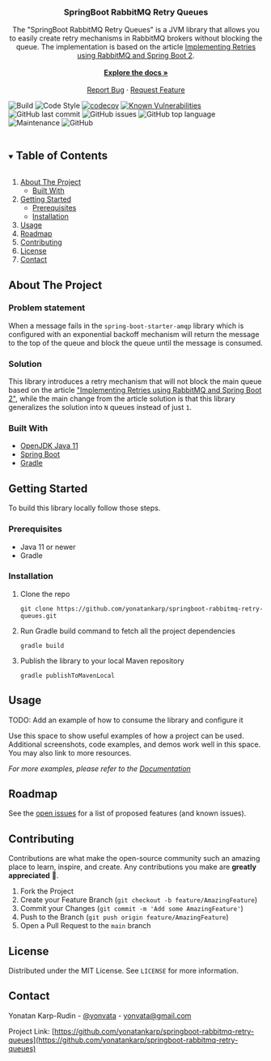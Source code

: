 <!--
   This README is based on "Best-README-Template" for more info
   visit https://github.com/othneildrew/Best-README-Template#about-the-project
-->

<h3 align="center">SpringBoot RabbitMQ Retry Queues</h3>
  <p align="center">
    The "SpringBoot RabbitMQ Retry Queues" is a JVM library that allows you to easily create retry mechanisms in
    RabbitMQ brokers without blocking the queue. The implementation is based on the article
    <a href="https://programmerfriend.com/rabbit-mq-retry/">Implementing Retries using RabbitMQ and Spring Boot 2</a>.
    <br />
    <br />
    <a href="https://github.com/yonatankarp/springboot-rabbitmq-retry-queues"><strong>Explore the docs »</strong></a>
    <br />
    <br />
    <a href="https://github.com/yonatankarp/springboot-rabbitmq-retry-queues/issues">Report Bug</a>
    ·
    <a href="https://github.com/yonatankarp/springboot-rabbitmq-retry-queues/issues">Request Feature</a>
  </p>


![Build](https://github.com/yonatankarp/springboot-rabbitmq-retry-queues/actions/workflows/build.yml/badge.svg)
![Code Style](https://github.com/yonatankarp/springboot-rabbitmq-retry-queues/actions/workflows/code_style.yml/badge.svg)
[![codecov](https://codecov.io/gh/yonatankarp/springboot-rabbitmq-retry-queues/branch/main/graph/badge.svg?token=BZ118ARLZQ)](https://codecov.io/gh/yonatankarp/springboot-rabbitmq-retry-queues)
[![Known Vulnerabilities](https://snyk.io/test/github/yonatankarp/springboot-rabbitmq-retry-queues/badge.svg)](https://snyk.io/test/github)
![GitHub last commit](https://img.shields.io/github/last-commit/yonatankarp/springboot-rabbitmq-retry-queues)
![GitHub issues](https://img.shields.io/github/issues-raw/yonatankarp/springboot-rabbitmq-retry-queues)
![GitHub top language](https://img.shields.io/github/languages/top/yonatankarp/springboot-rabbitmq-retry-queues)
![Maintenance](https://img.shields.io/maintenance/yes/2021)
![GitHub](https://img.shields.io/github/license/yonatankarp/springboot-rabbitmq-retry-queues)


<!-- TABLE OF CONTENTS -->
<details open="open">
  <summary><h2 style="display: inline-block">Table of Contents</h2></summary>
  <ol>
    <li>
      <a href="#about-the-project">About The Project</a>
      <ul>
        <li><a href="#built-with">Built With</a></li>
      </ul>
    </li>
    <li>
      <a href="#getting-started">Getting Started</a>
      <ul>
        <li><a href="#prerequisites">Prerequisites</a></li>
        <li><a href="#installation">Installation</a></li>
      </ul>
    </li>
    <li><a href="#usage">Usage</a></li>
    <li><a href="#roadmap">Roadmap</a></li>
    <li><a href="#contributing">Contributing</a></li>
    <li><a href="#license">License</a></li>
    <li><a href="#contact">Contact</a></li>
  </ol>
</details>



<!-- ABOUT THE PROJECT -->

## About The Project

### Problem  statement

When a message fails in the `spring-boot-starter-amqp` library which is configured with an exponential backoff
mechanism will return the message to the top of the queue and block the queue until the message is consumed.

### Solution

This library introduces a retry mechanism that will not block the main queue based on the article
["Implementing Retries using RabbitMQ and Spring Boot 2"](https://programmerfriend.com/rabbit-mq-retry/"), while the
main change from the article solution is that this library generalizes the solution into `N` queues instead of just `1`.
### Built With

* [OpenJDK Java 11](https://openjdk.java.net/projects/jdk/11/)
* [Spring Boot](https://spring.io/projects/spring-boot)
* [Gradle](https://gradle.org/)

## Getting Started

To build this library locally follow those steps.

### Prerequisites

* Java 11 or newer
* Gradle

### Installation

1. Clone the repo
   ```shell
   git clone https://github.com/yonatankarp/springboot-rabbitmq-retry-queues.git
   ```
2. Run Gradle build command to fetch all the project  dependencies
   ```shell
   gradle build
   ```

3. Publish the library to your local Maven repository
   ```shell
   gradle publishToMavenLocal 
   ```

## Usage

TODO: Add an example of how to  consume the library and configure it

Use this space to show useful examples of how a project can be used. Additional screenshots, code examples, and demos
work well in this space. You may also link to more resources.

_For more examples, please refer to the [Documentation](https://example.com)_


## Roadmap

See the [open issues](https://github.com/yonatankarp/springboot-rabbitmq-retry-queues/issues) for a list of proposed
features (and known issues).


## Contributing

Contributions are what make the open-source community such an amazing place to learn, inspire, and create. Any
contributions you make are **greatly appreciated** 🙏.

1. Fork the Project
2. Create your Feature Branch (`git checkout -b feature/AmazingFeature`)
3. Commit your Changes (`git commit -m 'Add some AmazingFeature'`)
4. Push to the Branch (`git push origin feature/AmazingFeature`)
5. Open a Pull Request to the `main` branch


## License

Distributed under the MIT License. See `LICENSE` for more information.


## Contact

Yonatan Karp-Rudin - [@yonvata](https://twitter.com/yonvata) - yonvata@gmail.com

Project
Link: [https://github.com/yonatankarp/springboot-rabbitmq-retry-queues](https://github.com/yonatankarp/springboot-rabbitmq-retry-queues)
